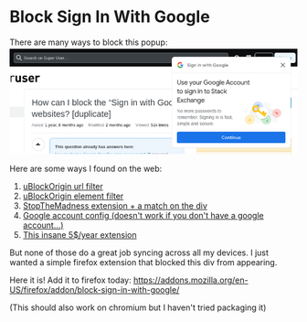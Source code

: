# Block Sign In With Google

There are many ways to block this popup:
<img src="https://github.com/zaporter/BlockSignInWithGoogle/blob/main/images/so-img.png?raw=true">

Here are some ways I found on the web:

1. [uBlockOrigin url filter](https://superuser.com/questions/1773208/how-can-i-block-the-sign-in-with-google-prompt-on-websites)
2. [uBlockOrigin element filter](https://superuser.com/questions/1495197/how-to-permanently-block-sign-in-with-google-suggestions-from-websites)
3. [StopTheMadness extension + a match on the div](https://underpassapp.com/news/2022-12-22.html)
4. [Google account config (doesn't work if you don't have a google account...)](https://www.lireo.com/quick-tip-how-to-turn-off-sign-in-with-google-on-websites/)
5. [This insane 5$/year extension](https://addons.mozilla.org/en-US/firefox/addon/block-google-sign-in-prompt/)

But none of those do a great job syncing across all my devices. I just wanted a simple firefox extension that blocked this div from appearing.

Here it is! Add it to firefox today: https://addons.mozilla.org/en-US/firefox/addon/block-sign-in-with-google/

(This should also work on chromium but I haven't tried packaging it)
